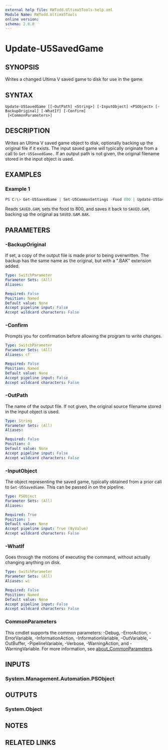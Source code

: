 ```yaml
---
external help file: RWTodd.Ultima5Tools-help.xml
Module Name: RWTodd.Ultima5Tools
online version:
schema: 2.0.0
---
```


# Update-U5SavedGame

## SYNOPSIS
Writes a changed Ultima V saved game to disk for use in the game.

## SYNTAX

```
Update-U5SavedGame [[-OutPath] <String>] [-InputObject] <PSObject> [-BackupOriginal] [-WhatIf] [-Confirm]
 [<CommonParameters>]
```

## DESCRIPTION
Writes an Ultima V saved game object to disk, optionally backing up the original file if it exists.  The input saved game will typically originate from a call to `Get-U5SavedGame.`  If an output path is not given, the original filename stored in the input object is used.

## EXAMPLES

### Example 1
```powershell
PS C:\> Get-U5SavedGame | Set-U5CommonSettings -Food 800 | Update-U5SavedGame -BackupOriginal
```
Reads `SAVED.GAM`, sets the food to 800, and saves it back to `SAVED.GAM`, backing up the original as `SAVED.GAM.BAK`.

## PARAMETERS

### -BackupOriginal
If set, a copy of the output file is made prior to being overwritten.  The backup has the same name as the original, but with a ".BAK" extension added.

```yaml
Type: SwitchParameter
Parameter Sets: (All)
Aliases:

Required: False
Position: Named
Default value: None
Accept pipeline input: False
Accept wildcard characters: False
```

### -Confirm
Prompts you for confirmation before allowing the program to write changes.

```yaml
Type: SwitchParameter
Parameter Sets: (All)
Aliases: cf

Required: False
Position: Named
Default value: None
Accept pipeline input: False
Accept wildcard characters: False
```

### -OutPath
The name of the output file.  If not given, the original source filename stored in the input object is used.

```yaml
Type: String
Parameter Sets: (All)
Aliases:

Required: False
Position: 0
Default value: None
Accept pipeline input: False
Accept wildcard characters: False
```

### -InputObject
The object representing the saved game, typically obtained from a prior call to `Get-U5SavedGame`.  This can be passed in on the pipeline.

```yaml
Type: PSObject
Parameter Sets: (All)
Aliases:

Required: True
Position: 1
Default value: None
Accept pipeline input: True (ByValue)
Accept wildcard characters: False
```

### -WhatIf
Goes through the motions of executing the command, without actually changing anything on disk.

```yaml
Type: SwitchParameter
Parameter Sets: (All)
Aliases: wi

Required: False
Position: Named
Default value: None
Accept pipeline input: False
Accept wildcard characters: False
```

### CommonParameters
This cmdlet supports the common parameters: -Debug, -ErrorAction, -ErrorVariable, -InformationAction, -InformationVariable, -OutVariable, -OutBuffer, -PipelineVariable, -Verbose, -WarningAction, and -WarningVariable. For more information, see [about_CommonParameters](http://go.microsoft.com/fwlink/?LinkID=113216).

## INPUTS

### System.Management.Automation.PSObject

## OUTPUTS

### System.Object
## NOTES

## RELATED LINKS
